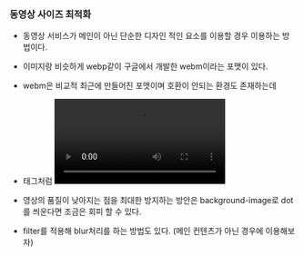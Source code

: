### 동영상 사이즈 최적화

- 동영상 서비스가 메인이 아닌 단순한 디자인 적인 요소를 이용할 경우 이용하는 방법이다.

- 이미지랑 비슷하게 webp같이 구글에서 개발한 webm이라는 포맷이 있다.

- webm은 비교적 최근에 만들어진 포맷이며 호환이 안되는 환경도 존재하는데

- <picture> 태그처럼 <video> 태그안에 <source> 태그를 여러개 이용하여 webm과 mp4같은 포맷을 동시에 이용해 환경에 따라 분기처리 할 수 있다.

- 영상의 품질이 낮아지는 점을 최대한 방지하는 방안은 background-image로 dot를 씌운다면 조금은 회피 할 수 있다.

- filter를 적용해 blur처리를 하는 방법도 있다. (메인 컨텐츠가 아닌 경우에 이용해보자)